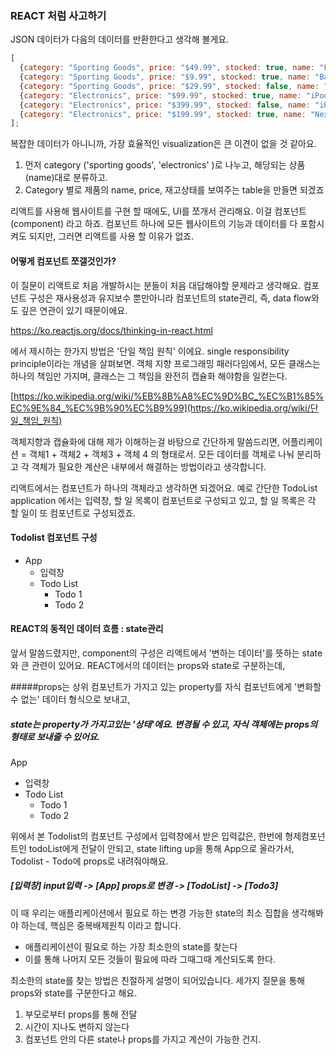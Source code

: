 ### REACT 처럼 사고하기



JSON 데이터가 다음의 데이터를 반환한다고 생각해 볼게요.

````javascript
[
  {category: "Sporting Goods", price: "$49.99", stocked: true, name: "Football"},
  {category: "Sporting Goods", price: "$9.99", stocked: true, name: "Baseball"},
  {category: "Sporting Goods", price: "$29.99", stocked: false, name: "Basketball"},
  {category: "Electronics", price: "$99.99", stocked: true, name: "iPod Touch"},
  {category: "Electronics", price: "$399.99", stocked: false, name: "iPhone 5"},
  {category: "Electronics", price: "$199.99", stocked: true, name: "Nexus 7"}
];
````



복잡한 데이터가 아니니까, 가장 효율적인 visualization은 큰 이견이 없을 것 같아요. 

1. 먼저 category ('sporting goods',  'electronics' )로 나누고, 해당되는 상품(name)대로 분류하고.
2. Category 별로 제품의 name, price, 재고상태를 보여주는 table을 만들면 되겠죠


리액트를 사용해 웹사이트를 구현 할 때에도, UI를 쪼개서 관리해요. 이걸 컴포넌트 (component) 라고 하죠. 컴포넌트 하나에 모든 웹사이트의 기능과 데이터를 다 포함시켜도 되지만, 그러면 리액트를 사용 할 이유가 없죠. 

#### 어떻게 컴포넌트 쪼갤것인가?

이 질문이 리액트로 처음 개발하시는 분들이 처음 대답해야할 문제라고 생각해요. 컴포넌트 구성은 재사용성과 유지보수 뿐만아니라 컴포넌트의 state관리, 즉, data flow와도 깊은 연관이 있기 때문이에요.

https://ko.reactjs.org/docs/thinking-in-react.html

에서 제시하는 한가지 방법은 '단일 책임 원칙' 이에요. single responsibility principle이라는 개념을 살펴보면. 객체 지향 프로그래밍 패러다임에서, 모든 클래스는 하나의 책임만 가지며, 클래스는 그 책임을 완전히 캡슐화 해야함을 일컫는다.

[https://ko.wikipedia.org/wiki/%EB%8B%A8%EC%9D%BC_%EC%B1%85%EC%9E%84_%EC%9B%90%EC%B9%99](https://ko.wikipedia.org/wiki/단일_책임_원칙)

객체지향과 캡슐화에 대해 제가 이해하는걸 바탕으로 간단하게 말씀드리면, 어플리케이션 = 객체1 + 객체2 + 객체3 + 객체 4 의 형태로서. 모든 데이터를 객체로 나눠 분리하고 각 객체가 필요한 계산은 내부에서 해결하는 방법이라고 생각합니다.

리액트에서는 컴포넌트가 하나의 객체라고 생각하면 되겠어요.
예로 간단한 TodoList application 에서는 입력창, 할 일 목록이 컴포넌트로 구성되고 있고, 할 일 목록은 각 할 일이 또 컴포넌트로 구성되겠죠.

#### Todolist 컴포넌트 구성

- App
  - 입력창
  - Todo List
    - Todo 1
    - Todo 2



#### REACT의 동적인 데이터 흐름 : state관리

앞서 말씀드렸지만, component의 구성은 리액트에서 '변하는 데이터'를 뜻하는 state와 큰 관련이 있어요. REACT에서의 데이터는 props와 state로 구분하는데, 

#####props는 상위 컴포넌트가 가지고 있는 property를 자식 컴포넌트에게 '변화할 수 없는' 데이터 형식으로 보내고,

##### state는 property가 가지고있는 '상태'에요. 변경될 수 있고, 자식 객체에는 props의 형태로 보내줄 수 있어요.



App

- 입력창
- Todo List
  - Todo 1
  - Todo 2



위에서 본 Todolist의 컴포넌트 구성에서 입력창에서 받은 입력값은, 한번에 형제컴포넌트인 todoList에게 전달이 안되고, state lifting up을 통해 App으로 올라가서, Todolist - Todo에 props로 내려줘야해요.

##### [입력창] input입력 -> [App] props로 변경 -> [TodoList] -> [Todo3]



이 때 우리는 애플리케이션에서 필요로 하는 변경 가능한 state의 최소 집합을 생각해봐야 하는데, 핵심은 중복배제원칙 이라고 합니다.

- 애플리케이션이 필요로 하는 가장 최소한의 state를 찾는다
- 이를 통해 나머지 모든 것들이 필요에 따라 그때그때 계산되도록 한다.



최소한의 state를 찾는 방법은 친절하게 설명이 되어있습니다. 세가지 질문을 통해 props와 state를 구분한다고 해요.

1. 부모로부터 props를 통해 전달 
2. 시간이 지나도 변하지 않는다
3. 컴포넌트 안의 다른 state나 props를 가지고 계산이 가능한 건지.